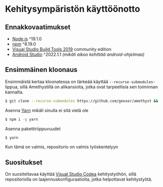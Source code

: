 # Kehitysympäristön käyttöönotto

## Ennakkovaatimukset
  - [Node.js](https://nodejs.org/en) ^19.1.0
  - [npm](https://docs.npmjs.com/downloading-and-installing-node-js-and-npm/) ^8.19.0
  - [Visual Studio Build Tools 2019](https://visualstudio.microsoft.com/downloads/) community edition
  - [Android Studio](https://developer.android.com/studio) ^2022.1.1 _(mikäli aikoo kehittää android-ohjelmaa)_


## Ensimmäinen kloonaus

Ensimmäistä kertaa kloonatessa on tärkeää käyttää `--recurse-submodules`-lippua, sillä Amethystillä on alikansioita, jotka ovat tarpeellisia sen toiminnan kannalta.

```sh
$ git clone --recurse-submodules https://github.com/geoxor/amethyst && cd amethyst
```

Asenna [Yarn](https://classic.yarnpkg.com/lang/en/docs/install/#windows-stable) mikäli sinulla ei sitä vielä ole
```sh
$ npm i -g yarn
```

Asenna pakettiriippuvuudet
```sh
$ yarn
```

Kun tämä on valmis, repositorio on valmis työskentelyyn

## Suositukset

On suositeltavaa käyttää [Visual Studio Codea](https://code.visualstudio.com/download) kehitystyöhön, sillä repositoriolla on laajennuskonfiguraatioita, jotka helpottavat kehitystyötä.
